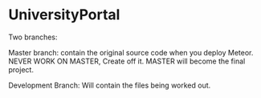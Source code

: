 
# UniversityPortal





Two branches: 

Master branch: contain the original source code when you deploy Meteor. NEVER WORK ON MASTER, Create off it. MASTER will become the final project. 

Development Branch: Will contain the files being worked out. 
